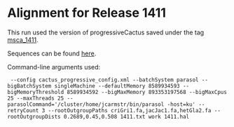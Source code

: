# Alignment for Release 1411
This run used the version of progressiveCactus saved under the tag [msca_1411](https://github.com/glennhickey/progressiveCactus/releases/tag/msca_1411).

Sequences can be found [here](ftp://ftp-mouse.sanger.ac.uk/REL-1411-Assembly/).

Command-line arguments used:

```
 --config cactus_progressive_config.xml --batchSystem parasol --bigBatchSystem singleMachine --defaultMemory 8589934593 --bigMemoryThreshold 8589934592 --bigMaxMemory 893353197568 --bigMaxCpus 25 --maxThreads 25 --parasolCommand='/cluster/home/jcarmstr/bin/parasol -host=ku' --retryCount 3 --rootOutgroupPaths criGri1.fa,jacJac1.fa,hetGla2.fa --rootOutgroupDists 0.2689,0.45,0.508 1411.txt work 1411.hal
```
